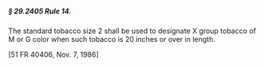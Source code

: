 ##### § 29.2405 Rule 14. #####

The standard tobacco size 2 shall be used to designate X group tobacco of M or G color when such tobacco is 20 inches or over in length.

[51 FR 40406, Nov. 7, 1986]